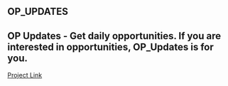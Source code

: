## OP_UPDATES

<h2> OP Updates - Get daily opportunities. If you are interested in opportunities, OP_Updates is for you.</h2>
<p><a href="opupdates.netlify.app/ ">Project Link</a></p>


